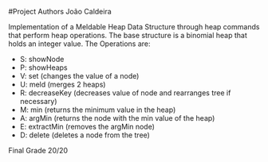 #Project Authors João Caldeira

Implementation of a Meldable Heap Data Structure through heap commands that perform heap operations.
The base structure is a binomial heap that holds an integer value.
The Operations are:
- S: showNode
- P: showHeaps
- V: set (changes the value of a node)
- U: meld (merges 2 heaps)
- R: decreaseKey (decreases value of node and rearranges tree if necessary)
- M: min (returns the minimum value in the heap)
- A: argMin (returns the node with the min value of the heap)
- E: extractMin (removes the argMin node)
- D: delete (deletes a node from the tree)

Final Grade 20/20